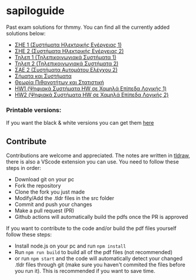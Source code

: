 # sapiloguide

Past exam solutions for thmmy. You can find all the currently added solutions below:

-   [ΣΗΕ 1 (Συστήματα Ηλεκτρικής Ενέργειας 1)](https://nontasbak.github.io/sapiloguide/pdfs/SHE1_sapiloguide.pdf)
-   [ΣΗΕ 2 (Συστήματα Ηλεκτρικής Ενέργειας 2)](https://nontasbak.github.io/sapiloguide/pdfs/SHE2_sapiloguide.pdf)
-   [Τηλεπ 1 (Τηλεπικοινωνιακά Συστήματα 1)](https://nontasbak.github.io/sapiloguide/pdfs/Thlep1_sapiloguide.pdf)
-   [Τηλεπ 2 (Τηλεπικοινωνιακά Συστήματα 2)](https://nontasbak.github.io/sapiloguide/pdfs/Thlep2_sapiloguide.pdf)
-   [ΣΑΕ 2 (Συστήματα Αυτομάτου Ελέγχου 2)](https://nontasbak.github.io/sapiloguide/pdfs/SAE2_sapiloguide.pdf)
-   [Σήματα και Συστήματα](https://nontasbak.github.io/sapiloguide/pdfs/SignalsSystems_sapiloguide.pdf)
-   [Θεωρία Πιθανοτήτων και Στατιστική](https://nontasbak.github.io/sapiloguide/pdfs/ProbStat_sapiloguide.pdf)
-   [HW1 (Ψηφιακά Συστήματα HW σε Χαμηλά Επίπεδα Λογικής 1)](https://nontasbak.github.io/sapiloguide/pdfs/HW1_sapiloguide.pdf)
-   [HW2 (Ψηφιακά Συστήματα HW σε Χαμηλά Επίπεδα Λογικής 2)](https://nontasbak.github.io/sapiloguide/pdfs/HW2_sapiloguide.pdf)

### Printable versions:
If you want the black & white versions you can get them [here](https://github.com/NontasBak/sapiloguide/tree/black-and-white)

## Contribute

Contributions are welcome and appreciated. The notes are written in [tldraw](https://www.tldraw.com/), there is also a VScode extension you can use. You need to follow these steps in order:

-   Download git on your pc
-   Fork the repository
-   Clone the fork you just made
-   Modify/Add the .tldr files in the src folder
-   Commit and push your changes
-   Make a pull request (PR)
-   Github actions will automatically build the pdfs once the PR is approved

If you want to contribute to the code and/or build the pdf files yourself follow these steps:

-   Install node.js on your pc and run `npm install`
-   Run `npm run build` to build all of the pdf files (not recommended)
-   or run `npm start` and the code will automatically detect your changed .tldr files through git (make sure you haven't commited the files before you run it). This is recommended if you want to save time.
